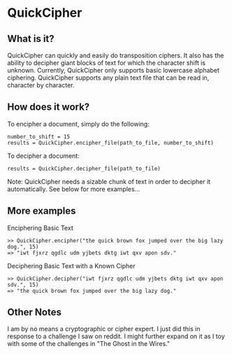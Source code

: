 # QuickCipher

## What is it?

QuickCipher can quickly and easily do transposition ciphers.  It also has the ability to decipher giant blocks of text for which the character shift is unknown.  Currently, QuickCipher only supports basic lowercase alphabet ciphering.  QuickCipher supports any plain text file that can be read in, character by character.

## How does it work?

To encipher a document, simply do the following:

	number_to_shift = 15
	results = QuickCipher.encipher_file(path_to_file, number_to_shift)
	
To decipher a document:

	results = QuickCipher.decipher_file(path_to_file)
	
Note: QuickCipher needs a sizable chunk of text in order to decipher it automatically.  See below for more examples...

## More examples

Enciphering Basic Text

	>> QuickCipher.encipher("the quick brown fox jumped over the big lazy dog.", 15)
	=> "iwt fjxrz qgdlc udm yjbets dktg iwt qxv apon sdv."
	
Deciphering Basic Text with a Known Cipher

	>> QuickCipher.decipher("iwt fjxrz qgdlc udm yjbets dktg iwt qxv apon sdv.", 15)
	=> "the quick brown fox jumped over the big lazy dog."
	
## Other Notes

I am by no means a cryptographic or cipher expert.  I just did this in response to a challenge I saw on reddit.  I might further expand on it as I toy with some of the challenges in "The Ghost in the Wires."